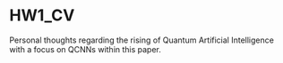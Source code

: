 # HW1_CV

Personal thoughts regarding the rising of Quantum Artificial Intelligence with a focus on QCNNs within this paper.
